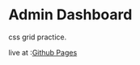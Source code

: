 # Admin Dashboard

css grid practice.

live at :[Github Pages](https://xajx179.github.io/admin_dashboard/)
